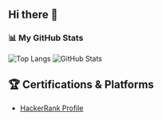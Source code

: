 ## Hi there 👋

<!--
**malithmperera/malithmperera** is a ✨ _special_ ✨ repository because its `README.md` (this file) appears on your GitHub profile.

Here are some ideas to get you started:

- 🔭 I’m currently working on ...
- 🌱 I’m currently learning ...
- 👯 I’m looking to collaborate on ...
- 🤔 I’m looking for help with ...
- 💬 Ask me about ...
- 📫 How to reach me: ...
- 😄 Pronouns: ...
- ⚡ Fun fact: ...
-->
### 📊 My GitHub Stats

![Top Langs](https://github-readme-stats.vercel.app/api/top-langs/?username=malithmperera&layout=compact)
![GitHub Stats](https://github-readme-stats.vercel.app/api?username=malithmperera&show_icons=true)

## 🏆 Certifications & Platforms
- [HackerRank Profile](https://www.hackerrank.com/malithm08)

